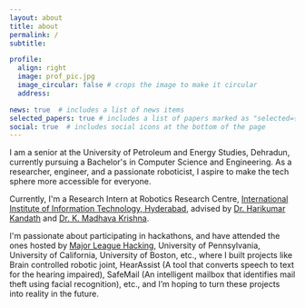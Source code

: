 ```yaml
---
layout: about
title: about
permalink: /
subtitle: 

profile:
  align: right
  image: prof_pic.jpg
  image_circular: false # crops the image to make it circular
  address: 

news: true  # includes a list of news items
selected_papers: true # includes a list of papers marked as "selected={true}"
social: true  # includes social icons at the bottom of the page
---
```


I am a senior at the University of Petroleum and Energy Studies, Dehradun, currently pursuing a Bachelor's in Computer Science and Engineering. As a researcher, engineer, and a passionate roboticist, I aspire to make the tech sphere more accessible for everyone.

Currently, I'm a Research Intern at Robotics Research Centre, <a href = "https://iiit.ac.in">International Institute of Information Technology, Hyderabad</a>, advised by <a href = "https://www.iiit.ac.in/people/faculty/Harikumar/">Dr. Harikumar Kandath</a> and <a href = "https://www.iiit.ac.in/people/faculty/mkrishna/">Dr. K. Madhava Krishna</a>.

I'm passionate about participating in hackathons, and have attended the ones hosted by <a href = "https://mlh.io">Major League Hacking</a>, University of Pennsylvania, University of California, University of Boston, etc., where I built projects like Brain controlled robotic joint, HearAssist (A tool that converts speech to text for the hearing impaired), SafeMail (An intelligent mailbox that identifies mail theft using facial recognition), etc., and I’m hoping to turn these projects into reality in the future.
